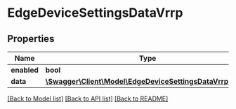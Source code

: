 # EdgeDeviceSettingsDataVrrp

## Properties
Name | Type | Description | Notes
------------ | ------------- | ------------- | -------------
**enabled** | **bool** |  | [optional] 
**data** | [**\Swagger\Client\Model\EdgeDeviceSettingsDataVrrpData[]**](EdgeDeviceSettingsDataVrrpData.md) |  | [optional] 

[[Back to Model list]](../README.md#documentation-for-models) [[Back to API list]](../README.md#documentation-for-api-endpoints) [[Back to README]](../README.md)


